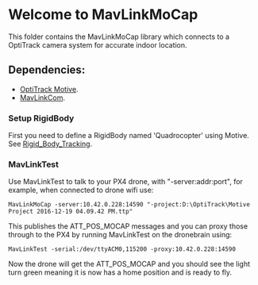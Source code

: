 # Welcome to MavLinkMoCap

This folder contains the MavLinkMoCap library which connects to a OptiTrack camera system
for accurate indoor location.

## Dependencies:
* [OptiTrack Motive](http://www.optitrack.com/products/motive/).
* [MavLinkCom](mavlinkcom.md).

### Setup RigidBody

First you need to define a RigidBody named 'Quadrocopter' using Motive.
See [Rigid_Body_Tracking](http://wiki.optitrack.com/index.php?title=Rigid_Body_Tracking).

### MavLinkTest

Use MavLinkTest to talk to your PX4 drone, with "-server:addr:port", for example, when connected
to drone wifi use: 

    MavLinkMoCap -server:10.42.0.228:14590 "-project:D:\OptiTrack\Motive Project 2016-12-19 04.09.42 PM.ttp" 

This publishes the ATT_POS_MOCAP messages and you can proxy those through to the PX4 by running 
MavLinkTest on the dronebrain using:

    MavLinkTest -serial:/dev/ttyACM0,115200 -proxy:10.42.0.228:14590

Now the drone will get the ATT_POS_MOCAP and you should see the light turn green meaning it is
now has a home position and is ready to fly.